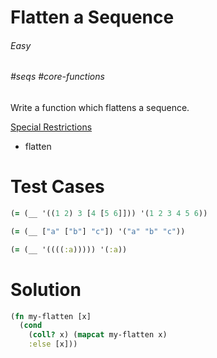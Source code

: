 # Flatten a Sequence

###### Easy
###### #seqs #core-functions

Write a function which flattens a sequence.  

<u>Special Restrictions</u>  
- flatten

# Test Cases
```clojure
(= (__ '((1 2) 3 [4 [5 6]])) '(1 2 3 4 5 6))
```
```clojure
(= (__ ["a" ["b"] "c"]) '("a" "b" "c"))
```
```clojure
(= (__ '((((:a))))) '(:a))
```

# Solution
```clojure
(fn my-flatten [x]
  (cond
    (coll? x) (mapcat my-flatten x)
    :else [x]))
```
